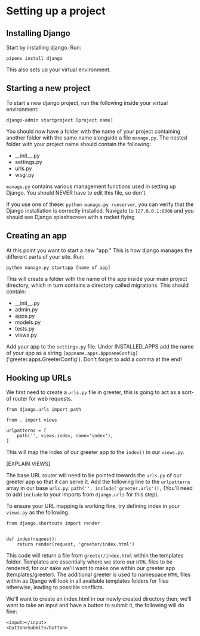 # Setting up a project

## Installing Django

Start by installing django. Run:

```pipenv install django```

This also sets up your virtual environment.

## Starting a new project

To start a new django project, run the following inside your virtual environment:

```django-admin startproject [project name]```

You should now have a folder with the name of your project containing another folder with the same name alongside a file `manage.py`. The nested folder with your project name should contain the following:

* \_\_init__.py
* settings.py
* urls.py
* wsgi.py

`manage.py` contains various management functions used in setting up Django. You should NEVER have to edit this file, so don't.

If you use one of these: `python manage.py runserver`, you can verify that the Django installation is correctly installed. Navigate to `127.0.0.1:8000` and you should see Django splashscreen with a rocket flying

## Creating an app

At this point you want to start a new "app." This is how django manages the different parts of your site. Run:

```python manage.py startapp [name of app]```

 This will create a folder with the name of the app inside your main project directory, which in turn contains a directory called migrations. This should contain:

 * \_\_init__.py
 * admin.py
 * apps.py
 * models.py
 * tests.py
 * views.py

 Add your app to the `settings.py` file. Under INSTALLED_APPS add the name of your app as a string `[appname.apps.AppnameConfig]`('greeter.apps.GreeterConfig'). Don't forget to add a comma at the end!

## Hooking up URLs

We first need to create a `urls.py` file in greeter, this is going to act as a sort-of router for web requests.

```
from django.urls import path

from . import views

urlpatterns = [
    path('', views.index, name='index'),
]
```

This will map the index of our greeter app to the `index()` in our `views.py`.

[EXPLAIN VIEWS]

The base URL router will need to be pointed towards the `urls.py` of our greeter app so that it can serve it. Add the following line to the `urlpatterns` array in our base `urls.py`:
`path('', include('greeter.urls')),` (You'll need to add `include` to your imports from `django.urls` for this step).

To ensure your URL mapping is working fine, try defining index in your `views.py` as the following.


```
from django.shortcuts import render


def index(request):
    return render(request, 'greeter/index.html')
```

This code will return a file from `greeter/index.html` within the templates folder. Templates are essentially where we store our `HTML` files to be rendered, for our sake we'll want to make one within our greeter app (templates/greeter). The additional greeter is used to namespace `HTML` files within as Django will look in all available templates folders for files otherwise, leading to possible conflicts.

We'll want to create an index.html in our newly created directory then, we'll want to take an input and have a button to submit it, the following will do fine:

```
<input></input>
<button>Submit</button>
```